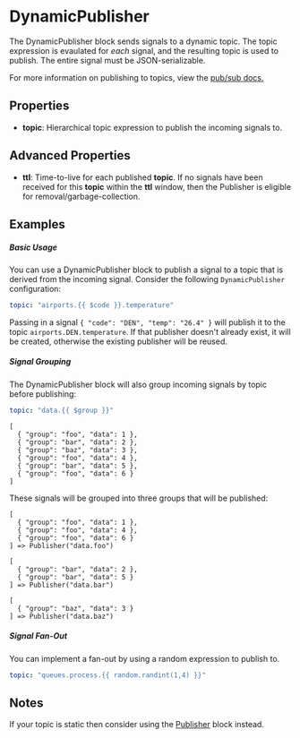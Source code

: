 DynamicPublisher
=========
The DynamicPublisher block sends signals to a dynamic topic. The topic expression is evaulated for _each_ signal, and the resulting topic is used to publish. The entire signal must be JSON-serializable. 

For more information on publishing to topics, view the [pub/sub docs.](https://docs.n.io/service-design-patterns/pub-sub.html)

Properties
----------
- **topic**: Hierarchical topic expression to publish the incoming signals to. 

Advanced Properties
---

- **ttl**: Time-to-live for each published **topic**. If no signals have been received for this **topic** within the **ttl** window, then the Publisher is eligible for removal/garbage-collection.

Examples
---

##### Basic Usage

You can use a DynamicPublisher block to publish a signal to a topic that is derived from the incoming signal. Consider the following `DynamicPublisher` configuration:

```yaml
topic: "airports.{{ $code }}.temperature"
```


Passing in a signal `{ "code": "DEN", "temp": "26.4" }` will publish it to the topic `airports.DEN.temperature`. If that publisher doesn't already exist, it will be created, otherwise the existing publisher will be reused.


##### Signal Grouping 

The DynamicPublisher block will also group incoming signals by topic before publishing:

```yaml
topic: "data.{{ $group }}"
```

```text
[
  { "group": "foo", "data": 1 },
  { "group": "bar", "data": 2 },
  { "group": "baz", "data": 3 },
  { "group": "foo", "data": 4 },
  { "group": "bar", "data": 5 },
  { "group": "foo", "data": 6 }
]
```

These signals will be grouped into three groups that will be published:

```
[
  { "group": "foo", "data": 1 },
  { "group": "foo", "data": 4 },
  { "group": "foo", "data": 6 }
] => Publisher("data.foo")
```

```
[
  { "group": "bar", "data": 2 },
  { "group": "bar", "data": 5 }
] => Publisher("data.bar")
```

```
[
  { "group": "baz", "data": 3 }
] => Publisher("data.baz")
```


##### Signal Fan-Out

You can implement a fan-out by using a random expression to publish to.

```yaml
topic: "queues.process.{{ random.randint(1,4) }}"
```

Notes
---

If your topic is static then consider using the [Publisher](publisher.md) block instead.
